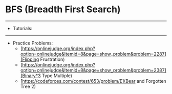 # BFS (Breadth First Search)
_______________________________________________________________________________________________________________________________________________________________________
- Tutorials:

_______________________________________________________________________________________________________________________________________________________________________
- Practice Problems:
  + [https://onlinejudge.org/index.php?option=onlinejudge&Itemid=8&page=show_problem&problem=2287](Flipping Frustration)
  + [https://onlinejudge.org/index.php?option=onlinejudge&Itemid=8&page=show_problem&problem=2387](Binary*3 Type Multiple)
  + [https://codeforces.com/contest/653/problem/E](Bear and Forgotten Tree 2)
